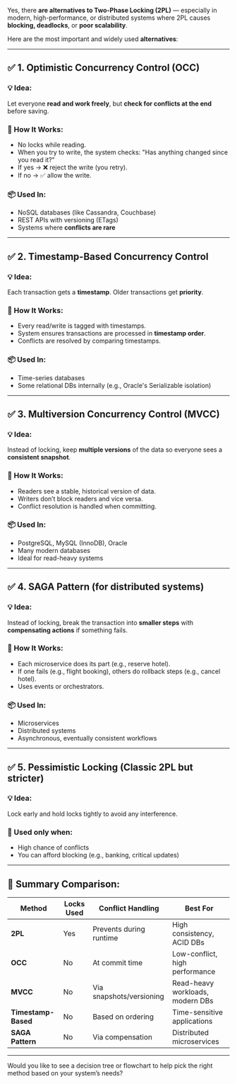Yes, there **are alternatives to Two-Phase Locking (2PL)** — especially in modern, high-performance, or distributed systems where 2PL causes **blocking, deadlocks**, or **poor scalability**.

Here are the most important and widely used **alternatives**:

---

## ✅ 1. **Optimistic Concurrency Control (OCC)**

### 💡 Idea:

Let everyone **read and work freely**, but **check for conflicts at the end** before saving.

### 🔧 How It Works:

* No locks while reading.
* When you try to write, the system checks: "Has anything changed since you read it?"
* If yes → ❌ reject the write (you retry).
* If no → ✅ allow the write.

### 📦 Used In:

* NoSQL databases (like Cassandra, Couchbase)
* REST APIs with versioning (ETags)
* Systems where **conflicts are rare**

---

## ✅ 2. **Timestamp-Based Concurrency Control**

### 💡 Idea:

Each transaction gets a **timestamp**. Older transactions get **priority**.

### 🔧 How It Works:

* Every read/write is tagged with timestamps.
* System ensures transactions are processed in **timestamp order**.
* Conflicts are resolved by comparing timestamps.

### 📦 Used In:

* Time-series databases
* Some relational DBs internally (e.g., Oracle's Serializable isolation)

---

## ✅ 3. **Multiversion Concurrency Control (MVCC)**

### 💡 Idea:

Instead of locking, keep **multiple versions** of the data so everyone sees a **consistent snapshot**.

### 🔧 How It Works:

* Readers see a stable, historical version of data.
* Writers don’t block readers and vice versa.
* Conflict resolution is handled when committing.

### 📦 Used In:

* PostgreSQL, MySQL (InnoDB), Oracle
* Many modern databases
* Ideal for read-heavy systems

---

## ✅ 4. **SAGA Pattern (for distributed systems)**

### 💡 Idea:

Instead of locking, break the transaction into **smaller steps** with **compensating actions** if something fails.

### 🔧 How It Works:

* Each microservice does its part (e.g., reserve hotel).
* If one fails (e.g., flight booking), others do rollback steps (e.g., cancel hotel).
* Uses events or orchestrators.

### 📦 Used In:

* Microservices
* Distributed systems
* Asynchronous, eventually consistent workflows

---

## ✅ 5. **Pessimistic Locking (Classic 2PL but stricter)**

### 💡 Idea:

Lock early and hold locks tightly to avoid any interference.

### 🔧 Used only when:

* High chance of conflicts
* You can afford blocking (e.g., banking, critical updates)

---

## 🧮 Summary Comparison:

| Method              | Locks Used | Conflict Handling        | Best For                         |
| ------------------- | ---------- | ------------------------ | -------------------------------- |
| **2PL**             | Yes        | Prevents during runtime  | High consistency, ACID DBs       |
| **OCC**             | No         | At commit time           | Low-conflict, high performance   |
| **MVCC**            | No         | Via snapshots/versioning | Read-heavy workloads, modern DBs |
| **Timestamp-Based** | No         | Based on ordering        | Time-sensitive applications      |
| **SAGA Pattern**    | No         | Via compensation         | Distributed microservices        |

---

Would you like to see a decision tree or flowchart to help pick the right method based on your system’s needs?
